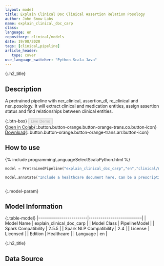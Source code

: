 ```yaml
---
layout: model
title: Explain Clinical Doc Clinical Assertion Relation Posology
author: John Snow Labs
name: explain_clinical_doc_carp
class: 
language: en
repository: clinical/models
date: 19/08/2020
tags: [clinical,pipeline]
article_header:
   type: cover
use_language_switcher: "Python-Scala-Java"
---
```


{:.h2_title}
## Description 
A pretrained pipeline with ner_clinical, assertion_dl, re_clinical and ner_posology. It will extract clinical and medication entities, assign assertion status and find relationships between clinical entities.



{:.btn-box}
<button class="button button-orange" disabled>Live Demo</button><br/>[Open in Colab](https://colab.research.google.com/github/JohnSnowLabs/spark-nlp-workshop/blob/master/tutorials/Certification_Trainings/Healthcare/11.Pretrained_Clinical_Pipelines.ipynb){:.button.button-orange.button-orange-trans.co.button-icon}<br/>[Download](https://s3.amazonaws.com/auxdata.johnsnowlabs.com/clinical/models/explain_clinical_doc_carp_en_2.5.5_2.4_1597841630062.zip){:.button.button-orange.button-orange-trans.arr.button-icon}<br/>

## How to use 
<div class="tabs-box" markdown="1">

{% include programmingLanguageSelectScalaPython.html %}

```python
model = PretrainedPipeline("explain_clinical_doc_carp","en","clinical/models")

model.annotate("Include a healthcare document here. Can be a prescription, medical note, anything...")
```

```scala

```
</div>



{:.model-param}
## Model Information

{:.table-model}
|-------------------------|---------------------------|
| Model Name              | explain_clinical_doc_carp |
| Model Class             | PipelineModel             |
| Spark Compatibility     | 2.5.5                     |
| Spark NLP Compatibility | 2.4                       |
| License                 | Licensed                  |
| Edition                 | Healthcare                |
| Language                | en                        |




{:.h2_title}
## Data Source


